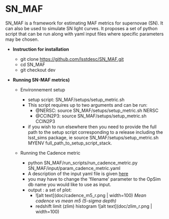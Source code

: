 # SN_MAF
SN_MAF is a framework for estimating MAF metrics for supernovae (SN). It can also be used to simulate SN light curves. It proposes a set of python script that can be run along with yaml input files where specific parameters may be chosen. 


- **Instruction for installation**
  - git clone https://github.com/lsstdesc/SN_MAF.git
  - cd SN_MAF
  - git checkout dev

- **Running SN-MAF metrics)**

  - Environnement setup
    - setup script: SN_MAF/setups/setup_metric.sh
    - This script requires up to two arguments and can be run:
      - @NERSC: source SN_MAF/setups/setup_metric.sh NERSC
      - @CCIN2P3: source SN_MAF/setups/setup_metric.sh CCIN2P3
    - if you wish to run elsewhere then you need to provide the full path to the setup script corresponding to a release including the lsst_sims package, ie source SN_MAF/setups/setup_metric.sh MYENV full_path_to_setup_script_stack.


  - Running the Cadence metric
    - python SN_MAF/run_scripts/run_cadence_metric.py SN_MAF/input/param_cadence_metric.yaml
    - A description of the input yaml file is given [here](doc/yaml_cadence.md)
    - you may have to change the 'filename' parameter to the OpSim db name you would like to use as input.
    - output : a set of plot:
      -  ![alt text](doc/cadence_m5_r.png | width=100)
      *Mean cadence vs mean m5 (5-sigma depth)*
      - redshift limit (zlim) histogram ![alt text](doc/zlim_r.png | width=100) 


